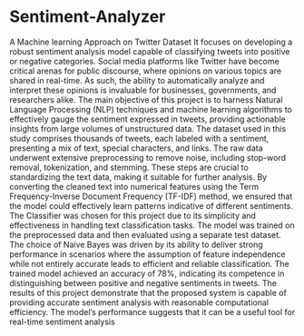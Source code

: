 # Sentiment-Analyzer
A Machine learning Approach on Twitter Dataset
It focuses on developing a robust sentiment analysis model capable of classifying tweets into positive or negative categories. Social media platforms like Twitter have become critical arenas for public discourse, where opinions on various topics are shared in real-time. As such, the ability to automatically analyze and interpret these opinions is invaluable for businesses, governments, and researchers alike. The main objective of this project is to harness Natural Language Processing (NLP) techniques and machine learning algorithms to effectively gauge the sentiment expressed in tweets, providing actionable insights from large volumes of unstructured data. The dataset used in this study comprises thousands of tweets, each labeled with a sentiment, presenting a mix of text, special characters, and links. The raw data underwent extensive preprocessing to remove noise, including stop-word removal, tokenization, and stemming. These steps are crucial to standardizing the text data, making it suitable for further analysis. By converting the cleaned text into numerical features using the Term Frequency-Inverse Document Frequency (TF-IDF) method, we ensured that the model could effectively learn patterns indicative of different sentiments. The Classifier was chosen for this project due to its simplicity and effectiveness in handling text classification tasks. The model was trained on the preprocessed data and then evaluated using a separate test dataset. The choice of Naive Bayes was driven by its ability to deliver strong performance in scenarios where the assumption of feature independence while not entirely accurate leads to efficient and reliable classification. The trained model achieved an accuracy of 78%, indicating its competence in distinguishing between positive and negative sentiments in tweets. The results of this project demonstrate that the proposed system is capable of providing accurate sentiment analysis with reasonable computational efficiency. The model’s performance suggests that it can be a useful tool for real-time sentiment analysis
